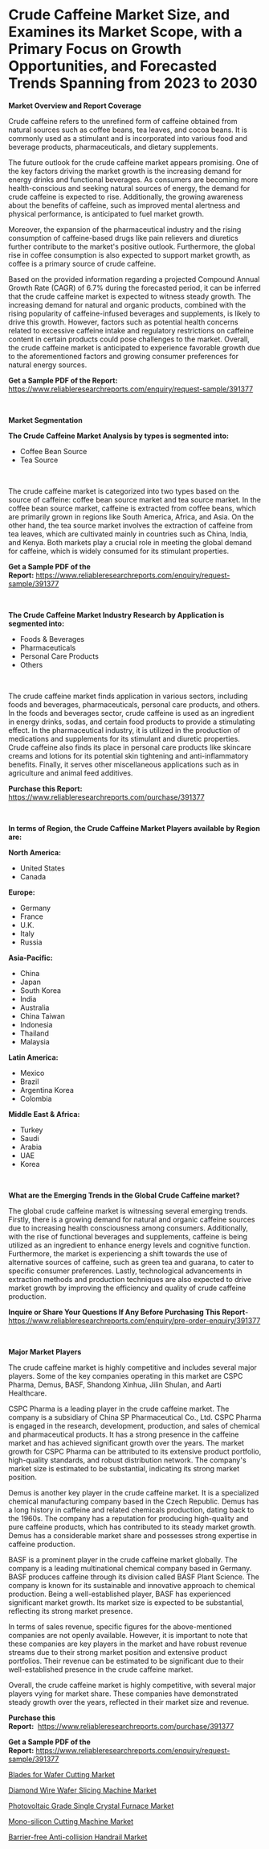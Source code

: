 <p><h1>Crude Caffeine Market Size, and Examines its Market Scope, with a Primary Focus on Growth Opportunities, and Forecasted Trends Spanning from 2023 to 2030</h1></p><p><strong>Market Overview and Report Coverage</strong></p>
<p><p>Crude caffeine refers to the unrefined form of caffeine obtained from natural sources such as coffee beans, tea leaves, and cocoa beans. It is commonly used as a stimulant and is incorporated into various food and beverage products, pharmaceuticals, and dietary supplements.</p><p>The future outlook for the crude caffeine market appears promising. One of the key factors driving the market growth is the increasing demand for energy drinks and functional beverages. As consumers are becoming more health-conscious and seeking natural sources of energy, the demand for crude caffeine is expected to rise. Additionally, the growing awareness about the benefits of caffeine, such as improved mental alertness and physical performance, is anticipated to fuel market growth.</p><p>Moreover, the expansion of the pharmaceutical industry and the rising consumption of caffeine-based drugs like pain relievers and diuretics further contribute to the market's positive outlook. Furthermore, the global rise in coffee consumption is also expected to support market growth, as coffee is a primary source of crude caffeine.</p><p>Based on the provided information regarding a projected Compound Annual Growth Rate (CAGR) of 6.7% during the forecasted period, it can be inferred that the crude caffeine market is expected to witness steady growth. The increasing demand for natural and organic products, combined with the rising popularity of caffeine-infused beverages and supplements, is likely to drive this growth. However, factors such as potential health concerns related to excessive caffeine intake and regulatory restrictions on caffeine content in certain products could pose challenges to the market. Overall, the crude caffeine market is anticipated to experience favorable growth due to the aforementioned factors and growing consumer preferences for natural energy sources.</p></p>
<p><strong>Get a Sample PDF of the Report:</strong> <a href="https://www.reliableresearchreports.com/enquiry/request-sample/391377">https://www.reliableresearchreports.com/enquiry/request-sample/391377</a></p>
<p>&nbsp;</p>
<p><strong>Market Segmentation</strong></p>
<p><strong>The Crude Caffeine Market Analysis by types is segmented into:</strong></p>
<p><ul><li>Coffee Bean Source</li><li>Tea Source</li></ul></p>
<p>&nbsp;</p>
<p><p>The crude caffeine market is categorized into two types based on the source of caffeine: coffee bean source market and tea source market. In the coffee bean source market, caffeine is extracted from coffee beans, which are primarily grown in regions like South America, Africa, and Asia. On the other hand, the tea source market involves the extraction of caffeine from tea leaves, which are cultivated mainly in countries such as China, India, and Kenya. Both markets play a crucial role in meeting the global demand for caffeine, which is widely consumed for its stimulant properties.</p></p>
<p><strong>Get a Sample PDF of the Report:</strong>&nbsp;<a href="https://www.reliableresearchreports.com/enquiry/request-sample/391377">https://www.reliableresearchreports.com/enquiry/request-sample/391377</a></p>
<p>&nbsp;</p>
<p><strong>The Crude Caffeine Market Industry Research by Application is segmented into:</strong></p>
<p><ul><li>Foods & Beverages</li><li>Pharmaceuticals</li><li>Personal Care Products</li><li>Others</li></ul></p>
<p>&nbsp;</p>
<p><p>The crude caffeine market finds application in various sectors, including foods and beverages, pharmaceuticals, personal care products, and others. In the foods and beverages sector, crude caffeine is used as an ingredient in energy drinks, sodas, and certain food products to provide a stimulating effect. In the pharmaceutical industry, it is utilized in the production of medications and supplements for its stimulant and diuretic properties. Crude caffeine also finds its place in personal care products like skincare creams and lotions for its potential skin tightening and anti-inflammatory benefits. Finally, it serves other miscellaneous applications such as in agriculture and animal feed additives.</p></p>
<p><strong>Purchase this Report:</strong>&nbsp; <a href="https://www.reliableresearchreports.com/purchase/391377">https://www.reliableresearchreports.com/purchase/391377</a></p>
<p>&nbsp;</p>
<p><strong>In terms of Region, the Crude Caffeine Market Players available by Region are:</strong></p>
<p>
    <p> <strong> North America: </strong>
        <ul>
            <li>United States</li>
            <li>Canada</li>
        </ul>
        </p> 
    <p> <strong> Europe: </strong>
        <ul>
            <li>Germany</li>
            <li>France</li>
            <li>U.K.</li>
            <li>Italy</li>
            <li>Russia</li>
        </ul>
        </p> 
    <p> <strong> Asia-Pacific: </strong>
        <ul>
            <li>China</li>
            <li>Japan</li>
            <li>South Korea</li>
            <li>India</li>
            <li>Australia</li>
            <li>China Taiwan</li>
            <li>Indonesia</li>
            <li>Thailand</li>
            <li>Malaysia</li>
        </ul>
        </p> 
    <p> <strong> Latin America: </strong>
        <ul>
            <li>Mexico</li>
            <li>Brazil</li>
            <li>Argentina Korea</li>
            <li>Colombia</li>
        </ul>
        </p> 
    <p> <strong> Middle East & Africa: </strong>
        <ul>
            <li>Turkey</li>
            <li>Saudi</li>
            <li>Arabia</li>
            <li>UAE</li>
            <li>Korea</li>
        </ul>
    </p>
    </p>
<p>&nbsp;</p>
<p><strong>What are the Emerging Trends in the Global Crude Caffeine market?</strong></p>
<p><p>The global crude caffeine market is witnessing several emerging trends. Firstly, there is a growing demand for natural and organic caffeine sources due to increasing health consciousness among consumers. Additionally, with the rise of functional beverages and supplements, caffeine is being utilized as an ingredient to enhance energy levels and cognitive function. Furthermore, the market is experiencing a shift towards the use of alternative sources of caffeine, such as green tea and guarana, to cater to specific consumer preferences. Lastly, technological advancements in extraction methods and production techniques are also expected to drive market growth by improving the efficiency and quality of crude caffeine production.</p></p>
<p><strong>Inquire or Share Your Questions If Any Before Purchasing This Report</strong>- <a href="https://www.reliableresearchreports.com/enquiry/pre-order-enquiry/391377">https://www.reliableresearchreports.com/enquiry/pre-order-enquiry/391377</a></p>
<p>&nbsp;</p>
<p><strong>Major Market Players</strong></p>
<p><p>The crude caffeine market is highly competitive and includes several major players. Some of the key companies operating in this market are CSPC Pharma, Demus, BASF, Shandong Xinhua, Jilin Shulan, and Aarti Healthcare. </p><p>CSPC Pharma is a leading player in the crude caffeine market. The company is a subsidiary of China SP Pharmaceutical Co., Ltd. CSPC Pharma is engaged in the research, development, production, and sales of chemical and pharmaceutical products. It has a strong presence in the caffeine market and has achieved significant growth over the years. The market growth for CSPC Pharma can be attributed to its extensive product portfolio, high-quality standards, and robust distribution network. The company's market size is estimated to be substantial, indicating its strong market position.</p><p>Demus is another key player in the crude caffeine market. It is a specialized chemical manufacturing company based in the Czech Republic. Demus has a long history in caffeine and related chemicals production, dating back to the 1960s. The company has a reputation for producing high-quality and pure caffeine products, which has contributed to its steady market growth. Demus has a considerable market share and possesses strong expertise in caffeine production.</p><p>BASF is a prominent player in the crude caffeine market globally. The company is a leading multinational chemical company based in Germany. BASF produces caffeine through its division called BASF Plant Science. The company is known for its sustainable and innovative approach to chemical production. Being a well-established player, BASF has experienced significant market growth. Its market size is expected to be substantial, reflecting its strong market presence.</p><p>In terms of sales revenue, specific figures for the above-mentioned companies are not openly available. However, it is important to note that these companies are key players in the market and have robust revenue streams due to their strong market position and extensive product portfolios. Their revenue can be estimated to be significant due to their well-established presence in the crude caffeine market.</p><p>Overall, the crude caffeine market is highly competitive, with several major players vying for market share. These companies have demonstrated steady growth over the years, reflected in their market size and revenue.</p></p>
<p><strong>Purchase this Report:</strong>&nbsp;&nbsp;<a href="https://www.reliableresearchreports.com/purchase/391377">https://www.reliableresearchreports.com/purchase/391377</a></p>
<p></p>
<p><strong>Get a Sample PDF of the Report:</strong>&nbsp;<a href="https://www.reliableresearchreports.com/enquiry/request-sample/391377">https://www.reliableresearchreports.com/enquiry/request-sample/391377</a></p>
<p><p><a href="https://medium.com/@vilmalittel/blades-for-wafer-cutting-market-comprehensive-assessment-by-type-application-and-geography-249ac9b5745b">Blades for Wafer Cutting Market</a></p><p><a href="https://medium.com/@daishawolff/diamond-wire-wafer-slicing-machine-market-size-reveals-the-best-marketing-channels-in-global-4f31e8cb9a02">Diamond Wire Wafer Slicing Machine Market</a></p><p><a href="https://medium.com/@holliswelch2023/photovoltaic-grade-single-crystal-furnace-market-report-reveals-the-latest-trends-and-growth-ed51730baee5">Photovoltaic Grade Single Crystal Furnace Market</a></p><p><a href="https://medium.com/@wilmaheaney/mono-silicon-cutting-machine-market-outlook-industry-overview-and-forecast-2023-to-2030-487ad676819f">Mono-silicon Cutting Machine Market</a></p><p><a href="https://medium.com/@marcoslemke2023/barrier-free-anti-collision-handrail-market-trends-and-market-analysis-forecasted-for-period-0a2677bed120">Barrier-free Anti-collision Handrail Market</a></p></p>